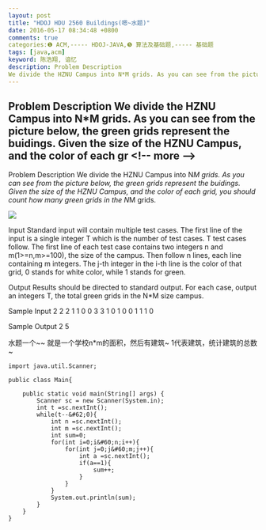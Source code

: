 ```yaml
---
layout: post
title: "HDOJ HDU 2560 Buildings(嗯~水题)"
date: 2016-05-17 08:34:48 +0800
comments: true
categories:❶ ACM,----- HDOJ-JAVA,❺ 算法及基础题,----- 基础题
tags: [java,acm]
keyword: 陈浩翔, 谙忆
description: Problem Description 
We divide the HZNU Campus into N*M grids. As you can see from the picture below, the green grids represent the buidings. Given the size of the HZNU Campus, and the color of each gr 
---
```



Problem Description 
We divide the HZNU Campus into N*M grids. As you can see from the picture below, the green grids represent the buidings. Given the size of the HZNU Campus, and the color of each gr
&#60;!-- more --&#62;
----------

Problem Description
We divide the HZNU Campus into N*M grids. As you can see from the picture below, the green grids represent the buidings. Given the size of the HZNU Campus, and the color of each grid, you should count how many green grids in the N*M grids.

![](http://img.blog.csdn.net/20160517203322300)

 

Input
Standard input will contain multiple test cases. The first line of the input is a single integer T which is the number of test cases. T test cases follow. 
The first line of each test case contains two integers n and m(1>=n,m>=100), the size of the campus. Then follow n lines, each line containing m integers. The j-th integer in the i-th line is the color of that grid, 0 stands for white color, while 1 stands for green.


 

Output
Results should be directed to standard output. For each case, output an integers T, the total green grids in the N*M size campus.
 

Sample Input
2
2 2
1 1
0 0
3 3
1 0 1
0 0 1
1 1 0
 

Sample Output
2
5


水题一个~~
就是一个学校n*m的面积，然后有建筑~
1代表建筑，统计建筑的总数~


```
import java.util.Scanner;

public class Main{

	public static void main(String[] args) {
		Scanner sc = new Scanner(System.in);
		int t =sc.nextInt();
		while(t--&#62;0){
			int n =sc.nextInt();
			int m =sc.nextInt();
			int sum=0;
			for(int i=0;i&#60;n;i++){
				for(int j=0;j&#60;m;j++){
					int a =sc.nextInt();
					if(a==1){
						sum++;
					}
				}
			}
			System.out.println(sum);
		}
	}
}

```